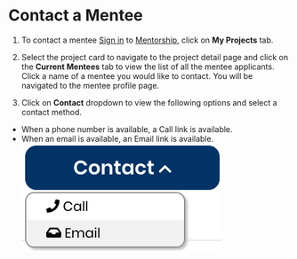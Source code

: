 # Contact a Mentee

1. To contact a mentee [Sign in](../../sso/sign-in/) to [Mentorship](https://mentorship.lfx.linuxfoundation.org), click on **My Projects** tab.

2. Select the project card to navigate to the project detail page and click on the **Current Mentees** tab to view the list of all the mentee applicants. Click a name of a mentee you would like to contact. You will be navigated to the mentee profile page. 

3. Click on **Contact** dropdown to view the following options and select a contact method. 

* When a phone number is available, a Call link is available.
* When an email is available, an Email link is available.  ![](../../.gitbook/assets/7418763.png)

